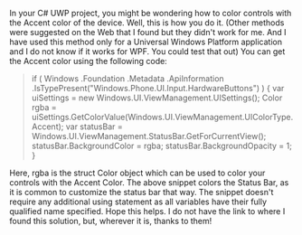 In your C# UWP project, you might be wondering how to color controls with the Accent color of the device. Well, this is how you do it. (Other methods were suggested on the Web that I found but they didn't work for me. And I have used this method only for a Universal Windows Platform application and I do not know if it works for WPF. You could test that out) You can get the Accent color using the following code:

> if (
> Windows
> .Foundation
> .Metadata
> .ApiInformation
> .IsTypePresent("Windows.Phone.UI.Input.HardwareButtons")
> )
> {
>     var uiSettings = new Windows.UI.ViewManagement.UISettings();
>     Color rgba = uiSettings.GetColorValue(Windows.UI.ViewManagement.UIColorType.Accent);
>     var statusBar = Windows.UI.ViewManagement.StatusBar.GetForCurrentView();
>     statusBar.BackgroundColor = rgba;
>     statusBar.BackgroundOpacity = 1;
> }

Here, rgba is the struct Color object which can be used to color your controls with the Accent Color. The above snippet colors the Status Bar, as it is common to customize the status bar that way. The snippet doesn't require any additional using statement as all variables have their fully qualified name specified. Hope this helps. I do not have the link to where I found this solution, but, wherever it is, thanks to them!